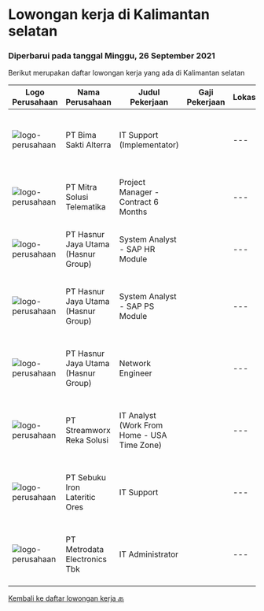 
  # Lowongan kerja di Kalimantan selatan

  ### Diperbarui pada tanggal Minggu, 26 September 2021

  Berikut merupakan daftar lowongan kerja yang ada di Kalimantan selatan

  |Logo Perusahaan | Nama Perusahaan | Judul Pekerjaan | Gaji Pekerjaan | Lokasi | Deskripsi | Tanggal diunggah | Pranala |
  | -------------- | --------------- | --------------- | --------- | --------- | -------------- | ------- | ----------- |
  |![logo-perusahaan](https://image-service-cdn.seek.com.au/3b449304b19b7a5909fe2d6166b69cb2e3dfc9ad/ee4dce1061f3f616224767ad58cb2fc751b8d2dc)|PT Bima Sakti Alterra|IT Support (Implementator)||---|Kalimantan Selatan|Deskripsi pekerjaan: membantu mengumpulkan informasi pengguna wajib pajak. Membantu melakukan instalasi POS dan BimaPHR. Memastikan data terkirim ke...|Sabtu, 25 September 2021|https://www.jobstreet.co.id/id/job/it-support-implementator-3630018?token=0~e770096c-abda-4b5f-a703-f0ef2a2d4073&sectionRank=1&jobId=jobstreet-id-job-3630018|
|![logo-perusahaan](https://image-service-cdn.seek.com.au/9b5f919bd8ffbcaf06c034033d2c53ba0d0ad556/ee4dce1061f3f616224767ad58cb2fc751b8d2dc)|PT Mitra Solusi Telematika|Project Manager -  Contract 6 Months||---|Kalimantan Selatan|Responsibilities: To monitor the Minestar deployment across hundreds of units on project site, with good coordination to stakeholders of other IT...|Jumat, 17 September 2021|https://www.jobstreet.co.id/id/job/project-manager-contract-6-months-3631671?token=0~e770096c-abda-4b5f-a703-f0ef2a2d4073&sectionRank=2&jobId=jobstreet-id-job-3631671|
|![logo-perusahaan](https://image-service-cdn.seek.com.au/ce6f66b5ddea48c0961eddc201a535616844de99/ee4dce1061f3f616224767ad58cb2fc751b8d2dc)|PT Hasnur Jaya Utama (Hasnur Group)|System Analyst  - SAP HR Module||---|Kalimantan Selatan|Job Requirements: Age 27-35 years old Candidate must possess at least a Bachelor's Degree in any field, preferably from information technology...|Jumat, 17 September 2021|https://www.jobstreet.co.id/id/job/system-analyst-sap-hr-module-3631390?token=0~e770096c-abda-4b5f-a703-f0ef2a2d4073&sectionRank=3&jobId=jobstreet-id-job-3631390|
|![logo-perusahaan](https://image-service-cdn.seek.com.au/ce6f66b5ddea48c0961eddc201a535616844de99/ee4dce1061f3f616224767ad58cb2fc751b8d2dc)|PT Hasnur Jaya Utama (Hasnur Group)|System Analyst - SAP PS Module||---|Jakarta Raya|Job Requirements:  Age 27 - 35 years old. Candidate must possess at least a Bachelor's Degree, Engineering (Computer/Telecommunication) or equivalent....|Jumat, 17 September 2021|https://www.jobstreet.co.id/id/job/system-analyst-sap-ps-module-3631415?token=0~e770096c-abda-4b5f-a703-f0ef2a2d4073&sectionRank=4&jobId=jobstreet-id-job-3631415|
|![logo-perusahaan](https://image-service-cdn.seek.com.au/ce6f66b5ddea48c0961eddc201a535616844de99/ee4dce1061f3f616224767ad58cb2fc751b8d2dc)|PT Hasnur Jaya Utama (Hasnur Group)|Network Engineer||---|Kalimantan Selatan|Job Descriptions: Configure and install various network devices and services (e.g. routers, switches, firewalls, VPV, QoS) Perform network maintenance...|Minggu, 12 September 2021|https://www.jobstreet.co.id/id/job/network-engineer-3616886?token=0~e770096c-abda-4b5f-a703-f0ef2a2d4073&sectionRank=5&jobId=jobstreet-id-job-3616886|
|![logo-perusahaan](https://image-service-cdn.seek.com.au/cd7e06fc22850c741eb8275c78b78d2cd1ec15f8/ee4dce1061f3f616224767ad58cb2fc751b8d2dc)|PT Streamworx Reka Solusi|IT Analyst (Work From Home - USA Time Zone)||---|Jakarta Raya|Responsibilities: Troubleshoot and improve existing processes: This can include processes that are written in JavaScript, or REST/SOAP Processes....|Jumat, 03 September 2021|https://www.jobstreet.co.id/id/job/it-analyst-work-from-home-usa-time-zone-3617936?token=0~e770096c-abda-4b5f-a703-f0ef2a2d4073&sectionRank=6&jobId=jobstreet-id-job-3617936|
|![logo-perusahaan](https://image-service-cdn.seek.com.au/95503951746cc8764f63a626481a3143e0ba64a9/ee4dce1061f3f616224767ad58cb2fc751b8d2dc)|PT Sebuku Iron Lateritic Ores|IT Support||---|Kotabaru|Kandidat harus memiliki setidaknya Diploma di Teknik Informatika, Teknik (Komputer/Telekomunikasi), Ilmu Komputer/Teknologi Informasi atau setara....|Jumat, 03 September 2021|https://www.jobstreet.co.id/id/job/it-support-3617968?token=0~e770096c-abda-4b5f-a703-f0ef2a2d4073&sectionRank=7&jobId=jobstreet-id-job-3617968|
|![logo-perusahaan](https://image-service-cdn.seek.com.au/0d75518309b56a3cff39daa569b0ba02cc7a22f2/ee4dce1061f3f616224767ad58cb2fc751b8d2dc)|PT Metrodata Electronics Tbk|IT Administrator||---|Kalimantan Selatan|IT Admin Perform and record any tickets from any input request from users into IT Ticketing system (Manage Engine) Assisting helpdesk team during the...|Sabtu, 11 September 2021|https://www.jobstreet.co.id/id/job/it-administrator-1028956475?token=0~e770096c-abda-4b5f-a703-f0ef2a2d4073&sectionRank=8&jobId=jobstreet-id-job-1028956475|


  [Kembali ke daftar lowongan kerja 🔙](../README.md#daftar-lowongan-kerja)
  